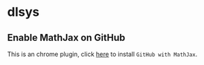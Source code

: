 # dlsys

## Enable MathJax on GitHub
This is an chrome plugin, click [here](https://chrome.google.com/webstore/detail/github-with-mathjax/ioemnmodlmafdkllaclgeombjnmnbima/related) to install `GitHub with MathJax`.
